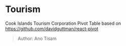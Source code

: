 # Tourism
Cook Islands Tourism Corporation Pivot Table based on https://github.com/davidguttman/react-pivot

> Author: Ano Tisam
